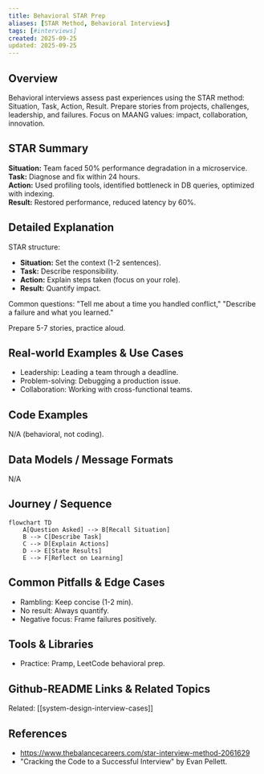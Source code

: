 ```yaml
---
title: Behavioral STAR Prep
aliases: [STAR Method, Behavioral Interviews]
tags: [#interviews]
created: 2025-09-25
updated: 2025-09-25
---
```


## Overview
Behavioral interviews assess past experiences using the STAR method: Situation, Task, Action, Result. Prepare stories from projects, challenges, leadership, and failures. Focus on MAANG values: impact, collaboration, innovation.

## STAR Summary
**Situation:** Team faced 50% performance degradation in a microservice.  
**Task:** Diagnose and fix within 24 hours.  
**Action:** Used profiling tools, identified bottleneck in DB queries, optimized with indexing.  
**Result:** Restored performance, reduced latency by 60%.

## Detailed Explanation
STAR structure:
- **Situation:** Set the context (1-2 sentences).
- **Task:** Describe responsibility.
- **Action:** Explain steps taken (focus on your role).
- **Result:** Quantify impact.

Common questions: "Tell me about a time you handled conflict," "Describe a failure and what you learned."

Prepare 5-7 stories, practice aloud.

## Real-world Examples & Use Cases
- Leadership: Leading a team through a deadline.
- Problem-solving: Debugging a production issue.
- Collaboration: Working with cross-functional teams.

## Code Examples
N/A (behavioral, not coding).

## Data Models / Message Formats
N/A

## Journey / Sequence
```mermaid
flowchart TD
    A[Question Asked] --> B[Recall Situation]
    B --> C[Describe Task]
    C --> D[Explain Actions]
    D --> E[State Results]
    E --> F[Reflect on Learning]
```

## Common Pitfalls & Edge Cases
- Rambling: Keep concise (1-2 min).
- No result: Always quantify.
- Negative focus: Frame failures positively.

## Tools & Libraries
- Practice: Pramp, LeetCode behavioral prep.

## Github-README Links & Related Topics
Related: [[system-design-interview-cases]]

## References
- https://www.thebalancecareers.com/star-interview-method-2061629
- "Cracking the Code to a Successful Interview" by Evan Pellett.